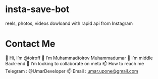 # insta-save-bot
reels, photos, videos dowloand with rapid api from Instagram
# Contact Me 
👋 Hi, I’m @toiroff 👀 I’m Muhammadtoirov Muhammadumar 
🌱 I’m middle Back-end 
💞️ I’m looking to collaborate on meta
📫 How to reach me Telegram : @UmarDeveloper 
📫 Email : umar.upone@gmail.com
